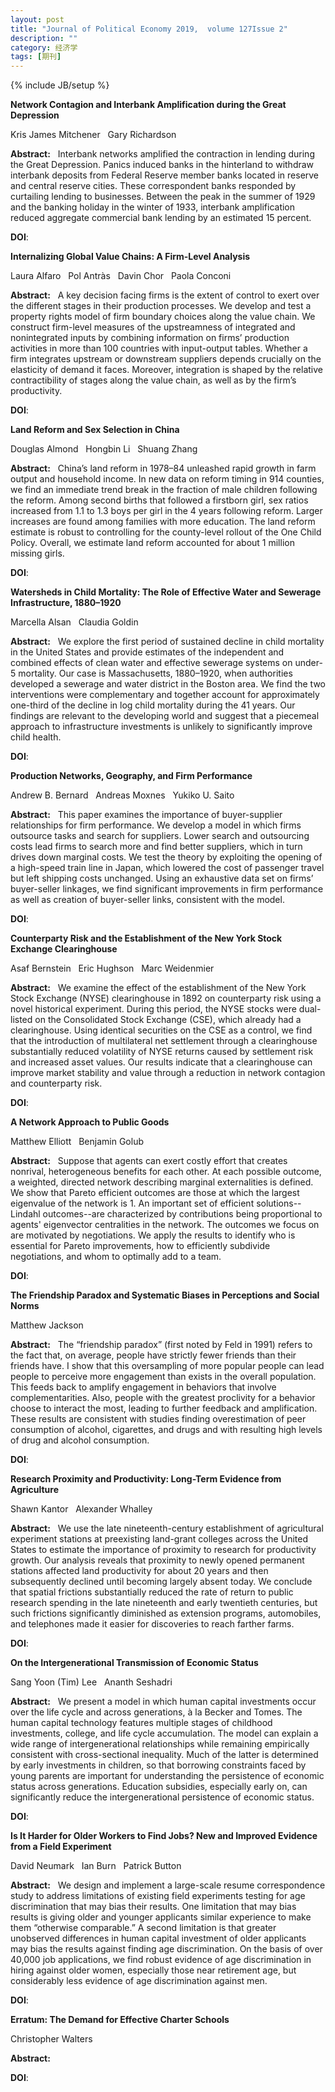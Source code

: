 ```yaml
---
layout: post
title: "Journal of Political Economy 2019,  volume 127Issue 2"
description: ""
category: 经济学
tags: [期刊]
---
```

{% include JB/setup %}

<p><strong>Network Contagion and Interbank Amplification during the Great Depression</strong></p>
<p>Kris James Mitchener&nbsp;&nbsp;&nbsp;Gary Richardson&nbsp;&nbsp;&nbsp;</p>
<p><strong>Abstract:</strong>&nbsp;&nbsp;&nbsp;Interbank networks amplified the contraction in lending during the Great Depression. Panics induced banks in the hinterland to withdraw interbank deposits from Federal Reserve member banks located in reserve and central reserve cities. These correspondent banks responded by curtailing lending to businesses. Between the peak in the summer of 1929 and the banking holiday in the winter of 1933, interbank amplification reduced aggregate commercial bank lending by an estimated 15 percent.</p>
<p><strong>DOI</strong>:
</p>
<p> </p>
<p> </p>
  

<p><strong>Internalizing Global Value Chains: A Firm-Level Analysis</strong></p>
<p>Laura Alfaro&nbsp;&nbsp;&nbsp;Pol Antràs&nbsp;&nbsp;&nbsp;Davin Chor&nbsp;&nbsp;&nbsp;Paola Conconi&nbsp;&nbsp;&nbsp;</p>
<p><strong>Abstract:</strong>&nbsp;&nbsp;&nbsp;A key decision facing firms is the extent of control to exert over the different stages in their production processes. We develop and test a property rights model of firm boundary choices along the value chain. We construct firm-level measures of the upstreamness of integrated and nonintegrated inputs by combining information on firms’ production activities in more than 100 countries with input-output tables. Whether a firm integrates upstream or downstream suppliers depends crucially on the elasticity of demand it faces. Moreover, integration is shaped by the relative contractibility of stages along the value chain, as well as by the firm’s productivity.</p>
<p><strong>DOI</strong>:
</p>
<p> </p>
<p> </p>
  

<p><strong>Land Reform and Sex Selection in China</strong></p>
<p>Douglas Almond&nbsp;&nbsp;&nbsp;Hongbin Li&nbsp;&nbsp;&nbsp;Shuang Zhang&nbsp;&nbsp;&nbsp;</p>
<p><strong>Abstract:</strong>&nbsp;&nbsp;&nbsp;China’s land reform in 1978–84 unleashed rapid growth in farm output and household income. In new data on reform timing in 914 counties, we find an immediate trend break in the fraction of male children following the reform. Among second births that followed a firstborn girl, sex ratios increased from 1.1 to 1.3 boys per girl in the 4 years following reform. Larger increases are found among families with more education. The land reform estimate is robust to controlling for the county-level rollout of the One Child Policy. Overall, we estimate land reform accounted for about 1 million missing girls.</p>
<p><strong>DOI</strong>:
</p>
<p> </p>
<p> </p>
  

<p><strong>Watersheds in Child Mortality: The Role of Effective Water and Sewerage Infrastructure, 1880–1920</strong></p>
<p>Marcella Alsan&nbsp;&nbsp;&nbsp;Claudia Goldin&nbsp;&nbsp;&nbsp;</p>
<p><strong>Abstract:</strong>&nbsp;&nbsp;&nbsp;We explore the first period of sustained decline in child mortality in the United States and provide estimates of the independent and combined effects of clean water and effective sewerage systems on under-5 mortality. Our case is Massachusetts, 1880–1920, when authorities developed a sewerage and water district in the Boston area. We find the two interventions were complementary and together account for approximately one-third of the decline in log child mortality during the 41 years. Our findings are relevant to the developing world and suggest that a piecemeal approach to infrastructure investments is unlikely to significantly improve child health.</p>
<p><strong>DOI</strong>:
</p>
<p> </p>
<p> </p>
  

<p><strong>Production Networks, Geography, and Firm Performance</strong></p>
<p>Andrew B. Bernard&nbsp;&nbsp;&nbsp;Andreas Moxnes&nbsp;&nbsp;&nbsp;Yukiko U. Saito&nbsp;&nbsp;&nbsp;</p>
<p><strong>Abstract:</strong>&nbsp;&nbsp;&nbsp;This paper examines the importance of buyer-supplier relationships for firm performance. We develop a model in which firms outsource tasks and search for suppliers. Lower search and outsourcing costs lead firms to search more and find better suppliers, which in turn drives down marginal costs. We test the theory by exploiting the opening of a high-speed train line in Japan, which lowered the cost of passenger travel but left shipping costs unchanged. Using an exhaustive data set on firms’ buyer-seller linkages, we find significant improvements in firm performance as well as creation of buyer-seller links, consistent with the model.</p>
<p><strong>DOI</strong>:
</p>
<p> </p>
<p> </p>
  

<p><strong>Counterparty Risk and the Establishment of the New York Stock Exchange Clearinghouse</strong></p>
<p>Asaf Bernstein&nbsp;&nbsp;&nbsp;Eric Hughson&nbsp;&nbsp;&nbsp;Marc Weidenmier&nbsp;&nbsp;&nbsp;</p>
<p><strong>Abstract:</strong>&nbsp;&nbsp;&nbsp;We examine the effect of the establishment of the New York Stock Exchange (NYSE) clearinghouse in 1892 on counterparty risk using a novel historical experiment. During this period, the NYSE stocks were dual-listed on the Consolidated Stock Exchange (CSE), which already had a clearinghouse. Using identical securities on the CSE as a control, we find that the introduction of multilateral net settlement through a clearinghouse substantially reduced volatility of NYSE returns caused by settlement risk and increased asset values. Our results indicate that a clearinghouse can improve market stability and value through a reduction in network contagion and counterparty risk.</p>
<p><strong>DOI</strong>:
</p>
<p> </p>
<p> </p>
  

<p><strong>A Network Approach to Public Goods</strong></p>
<p>Matthew Elliott&nbsp;&nbsp;&nbsp;Benjamin Golub&nbsp;&nbsp;&nbsp;</p>
<p><strong>Abstract:</strong>&nbsp;&nbsp;&nbsp;Suppose that agents can exert costly effort that creates nonrival, heterogeneous benefits for each other. At each possible outcome, a weighted, directed network describing marginal externalities is defined. We show that Pareto efficient outcomes are those at which the largest eigenvalue of the network is 1. An important set of efficient solutions--Lindahl outcomes--are characterized by contributions being proportional to agents' eigenvector centralities in the network. The outcomes we focus on are motivated by negotiations. We apply the results to identify who is essential for Pareto improvements, how to efficiently subdivide negotiations, and whom to optimally add to a team.</p>
<p><strong>DOI</strong>:
</p>
<p> </p>
<p> </p>
  

<p><strong>The Friendship Paradox and Systematic Biases in Perceptions and Social Norms</strong></p>
<p>Matthew Jackson&nbsp;&nbsp;&nbsp;</p>
<p><strong>Abstract:</strong>&nbsp;&nbsp;&nbsp;The “friendship paradox” (first noted by Feld in 1991) refers to the fact that, on average, people have strictly fewer friends than their friends have. I show that this oversampling of more popular people can lead people to perceive more engagement than exists in the overall population. This feeds back to amplify engagement in behaviors that involve complementarities. Also, people with the greatest proclivity for a behavior choose to interact the most, leading to further feedback and amplification. These results are consistent with studies finding overestimation of peer consumption of alcohol, cigarettes, and drugs and with resulting high levels of drug and alcohol consumption.</p>
<p><strong>DOI</strong>:
</p>
<p> </p>
<p> </p>
  

<p><strong>Research Proximity and Productivity: Long-Term Evidence from Agriculture</strong></p>
<p>Shawn Kantor&nbsp;&nbsp;&nbsp;Alexander Whalley&nbsp;&nbsp;&nbsp;</p>
<p><strong>Abstract:</strong>&nbsp;&nbsp;&nbsp;We use the late nineteenth-century establishment of agricultural experiment stations at preexisting land-grant colleges across the United States to estimate the importance of proximity to research for productivity growth. Our analysis reveals that proximity to newly opened permanent stations affected land productivity for about 20 years and then subsequently declined until becoming largely absent today. We conclude that spatial frictions substantially reduced the rate of return to public research spending in the late nineteenth and early twentieth centuries, but such frictions significantly diminished as extension programs, automobiles, and telephones made it easier for discoveries to reach farther farms.</p>
<p><strong>DOI</strong>:
</p>
<p> </p>
<p> </p>
  

<p><strong>On the Intergenerational Transmission of Economic Status</strong></p>
<p>Sang Yoon (Tim) Lee&nbsp;&nbsp;&nbsp;Ananth Seshadri&nbsp;&nbsp;&nbsp;</p>
<p><strong>Abstract:</strong>&nbsp;&nbsp;&nbsp;We present a model in which human capital investments occur over the life cycle and across generations, à la Becker and Tomes. The human capital technology features multiple stages of childhood investments, college, and life cycle accumulation. The model can explain a wide range of intergenerational relationships while remaining empirically consistent with cross-sectional inequality. Much of the latter is determined by early investments in children, so that borrowing constraints faced by young parents are important for understanding the persistence of economic status across generations. Education subsidies, especially early on, can significantly reduce the intergenerational persistence of economic status.</p>
<p><strong>DOI</strong>:
</p>
<p> </p>
<p> </p>
  

<p><strong>Is It Harder for Older Workers to Find Jobs? New and Improved Evidence from a Field Experiment</strong></p>
<p>David Neumark&nbsp;&nbsp;&nbsp;Ian Burn&nbsp;&nbsp;&nbsp;Patrick Button&nbsp;&nbsp;&nbsp;</p>
<p><strong>Abstract:</strong>&nbsp;&nbsp;&nbsp;We design and implement a large-scale resume correspondence study to address limitations of existing field experiments testing for age discrimination that may bias their results. One limitation that may bias results is giving older and younger applicants similar experience to make them “otherwise comparable.” A second limitation is that greater unobserved differences in human capital investment of older applicants may bias the results against finding age discrimination. On the basis of over 40,000 job applications, we find robust evidence of age discrimination in hiring against older women, especially those near retirement age, but considerably less evidence of age discrimination against men.</p>
<p><strong>DOI</strong>:
</p>
<p> </p>
<p> </p>
  

<p><strong>Erratum: The Demand for Effective Charter Schools</strong></p>
<p>Christopher Walters&nbsp;&nbsp;&nbsp;</p>
<p><strong>Abstract:</strong>&nbsp;&nbsp;&nbsp;</p>
<p><strong>DOI</strong>:
</p>
<p> </p>
<p> </p>
  